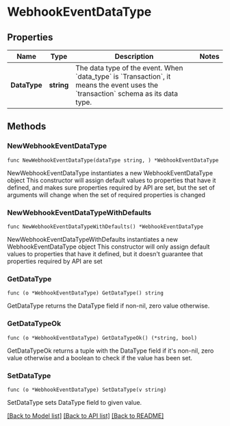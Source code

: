 # WebhookEventDataType

## Properties

Name | Type | Description | Notes
------------ | ------------- | ------------- | -------------
**DataType** | **string** | The data type of the event. When &#x60;data_type&#x60; is &#x60;Transaction&#x60;, it means the event uses the &#x60;transaction&#x60; schema as its data type. | 

## Methods

### NewWebhookEventDataType

`func NewWebhookEventDataType(dataType string, ) *WebhookEventDataType`

NewWebhookEventDataType instantiates a new WebhookEventDataType object
This constructor will assign default values to properties that have it defined,
and makes sure properties required by API are set, but the set of arguments
will change when the set of required properties is changed

### NewWebhookEventDataTypeWithDefaults

`func NewWebhookEventDataTypeWithDefaults() *WebhookEventDataType`

NewWebhookEventDataTypeWithDefaults instantiates a new WebhookEventDataType object
This constructor will only assign default values to properties that have it defined,
but it doesn't guarantee that properties required by API are set

### GetDataType

`func (o *WebhookEventDataType) GetDataType() string`

GetDataType returns the DataType field if non-nil, zero value otherwise.

### GetDataTypeOk

`func (o *WebhookEventDataType) GetDataTypeOk() (*string, bool)`

GetDataTypeOk returns a tuple with the DataType field if it's non-nil, zero value otherwise
and a boolean to check if the value has been set.

### SetDataType

`func (o *WebhookEventDataType) SetDataType(v string)`

SetDataType sets DataType field to given value.



[[Back to Model list]](../README.md#documentation-for-models) [[Back to API list]](../README.md#documentation-for-api-endpoints) [[Back to README]](../README.md)


